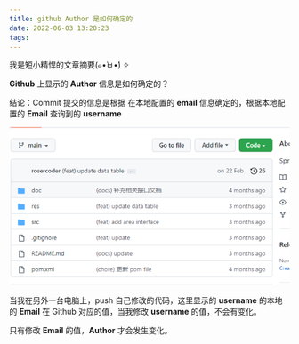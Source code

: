 ```yaml
---
title: github Author 是如何确定的
date: 2022-06-03 13:20:23
tags:
---
```


我是短小精悍的文章摘要(๑•̀ㅂ•́) ✧

<!-- more --> 

**Github** 上显示的 **Author**  信息是如何确定的？

结论：Commit 提交的信息是根据 在本地配置的 **email**  信息确定的，根据本地配置的 **Email** 查询到的 **username**

![](../assets/image-20220603203247049.png)

当我在另外一台电脑上，push 自己修改的代码，这里显示的 **username** 的本地的 **Email** 在 Github 对应的值，当我修改 **username** 的值，不会有变化。

只有修改 **Email** 的值，**Author** 才会发生变化。